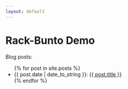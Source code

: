 ```yaml
---
layout: default
---
```


# Rack-Bunto Demo

Blog posts:

<ul>
  {% for post in site.posts %}
  <li>
    <span class="date">{{ post.date | date_to_string }}:</span>
    <a href="{{ post.url }}">{{ post.title }}</a>
  </li>
  {% endfor %}
</ul>

